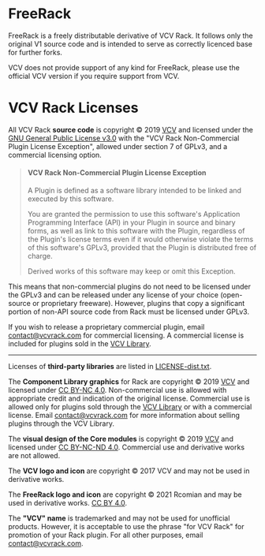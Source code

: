 # FreeRack

FreeRack is a freely distributable derivative of VCV Rack.
It follows only the original V1 source code and is intended to serve as correctly licenced base for further forks.

VCV does not provide support of any kind for FreeRack, please use the official VCV version if you require support from VCV.

# VCV Rack Licenses

All VCV Rack **source code** is copyright © 2019 [VCV](https://vcvrack.com/) and licensed under the [GNU General Public License v3.0](LICENSE-GPLv3.txt) with the "VCV Rack Non-Commercial Plugin License Exception", allowed under section 7 of GPLv3, and a commercial licensing option.

>#### VCV Rack Non-Commercial Plugin License Exception
>
>A Plugin is defined as a software library intended to be linked and executed by this software.
>
>You are granted the permission to use this software's Application Programming Interface (API) in your Plugin in source and binary forms, as well as link to this software with the Plugin, regardless of the Plugin's license terms even if it would otherwise violate the terms of this software's GPLv3, provided that the Plugin is distributed free of charge.
>
>Derived works of this software may keep or omit this Exception.

This means that non-commercial plugins do not need to be licensed under the GPLv3 and can be released under any license of your choice (open-source or proprietary freeware). However, plugins that copy a significant portion of non-API source code from Rack must be licensed under GPLv3.

If you wish to release a proprietary commercial plugin, email contact@vcvrack.com for commercial licensing. A commercial license is included for plugins sold in the [VCV Library](https://vcvrack.com/plugins.html).

---

Licenses of **third-party libraries** are listed in [LICENSE-dist.txt](LICENSE-dist.txt).

The **Component Library graphics** for Rack are copyright © 2019 [VCV](https://vcvrack.com/) and licensed under [CC BY-NC 4.0](https://creativecommons.org/licenses/by-nc/4.0/).
Non-commercial use is allowed with appropriate credit and indication of the original license.
Commercial use is allowed only for plugins sold through the [VCV Library](https://vcvrack.com/plugins.html) or with a commercial license.
Email contact@vcvrack.com for more information about selling plugins through the VCV Library.

The **visual design of the Core modules** is copyright © 2019 [VCV](https://vcvrack.com/) and licensed under [CC BY-NC-ND 4.0](https://creativecommons.org/licenses/by-nc-nd/4.0/).
Commercial use and derivative works are not allowed.

The **VCV logo and icon** are copyright © 2017 VCV and may not be used in derivative works.

The **FreeRack logo and icon** are copyright © 2021 Rcomian and may be used in derivative works. [CC BY 4.0](https://creativecommons.org/licenses/by/4.0/).

The **"VCV" name** is trademarked and may not be used for unofficial products.
However, it is acceptable to use the phrase "for VCV Rack" for promotion of your Rack plugin.
For all other purposes, email contact@vcvrack.com.
